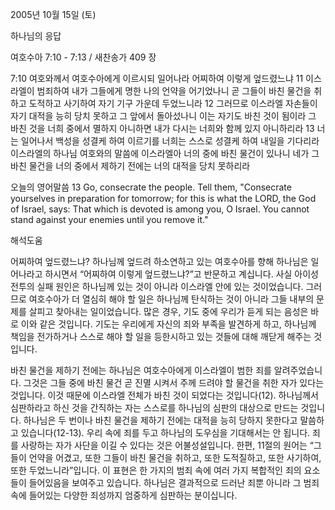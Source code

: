 2005년 10월 15일 (토)

하나님의 응답



여호수아 7:10 - 7:13 / 새찬송가 409 장


7:10 여호와께서 여호수아에게 이르시되 일어나라 어찌하여 이렇게 엎드렸느냐 11 이스라엘이 범죄하여 내가 그들에게 명한 나의 언약을 어기었나니 곧 그들이 바친 물건을 취하고 도적하고 사기하여 자기 기구 가운데 두었느니라 12 그러므로 이스라엘 자손들이 자기 대적을 능히 당치 못하고 그 앞에서 돌아섰나니 이는 자기도 바친 것이 됨이라 그 바친 것을 너희 중에서 멸하지 아니하면 내가 다시는 너희와 함께 있지 아니하리라 13 너는 일어나서 백성을 성결케 하여 이르기를 너희는 스스로 성결케 하여 내일을 기다리라 이스라엘의 하나님 여호와의 말씀에 이스라엘아 너의 중에 바친 물건이 있나니 네가 그 바친 물건을 너의 중에서 제하기 전에는 너의 대적을 당치 못하리라 

오늘의 영어말씀 
13 Go, consecrate the people. Tell them, "Consecrate yourselves in preparation for tomorrow; for this is what the LORD, the God of Israel, says: That which is devoted is among you, O Israel. You cannot stand against your enemies until you remove it."

해석도움





어찌하여 엎드렸느냐? 
하나님께 엎드려 하소연하고 있는 여호수아를 향해 하나님은 일어나라고 하시면서 “어찌하여 이렇게 엎드렸느냐?”고 반문하고 계십니다. 사실 아이성 전투의 실패 원인은 하나님께 있는 것이 아니라 이스라엘 안에 있는 것이었습니다. 그러므로 여호수아가 더 열심히 해야 할 일은 하나님께 탄식하는 것이 아니라 그들 내부의 문제를 살피고 찾아내는 일이었습니다. 많은 경우, 기도 중에 우리가 듣게 되는 음성은 바로 이와 같은 것입니다. 기도는 우리에게 자신의 죄와 부족을 발견하게 하고, 하나님께 책임을 전가하거나 스스로 해야 할 일을 등한시하고 있는 것들에 대해 깨닫게 해주는 것입니다. 

바친 물건을 제하기 전에는 
하나님은 여호수아에게 이스라엘이 범한 죄를 알려주었습니다. 그것은 그들 중에 바친 물건 곧 진멸 시켜서 주께 드려야 할 물건을 취한 자가 있다는 것입니다. 이것 때문에 이스라엘 전체가 바친 것이 되었다는 것입니다(12). 하나님께서 심판하라고 하신 것을 간직하는 자는 스스로를 하나님의 심판의 대상으로 만드는 것입니다. 하나님은 두 번이나 바친 물건을 제하기 전에는 대적을 능히 당하지 못한다고 말씀하고 있습니다(12-13). 우리 속에 죄를 두고 하나님의 도우심을 기대해서는 안 됩니다. 죄를 사랑하는 자가 사단을 이길 수 있다는 것은 어불성설입니다. 한편, 11절의 원어는 “그들이 언약을 어겼고, 또한 그들이 바친 물건을 취하고, 또한 도적질하고, 또한 사기하여, 또한 두었느니라”입니다. 이 표현은 한 가지의 범죄 속에 여러 가지 복합적인 죄의 요소들이 들어있음을 보여주고 있습니다. 하나님은 결과적으로 드러난 죄뿐 아니라 그 범죄 속에 들어있는 다양한 죄성까지 엄중하게 심판하는 분이십니다.